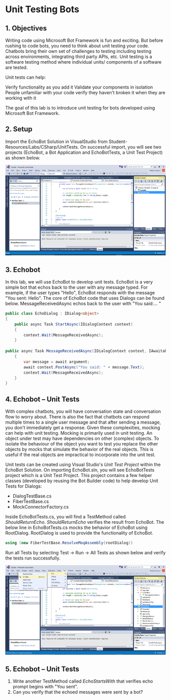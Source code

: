 # Unit Testing Bots

## 1.	Objectives

Writing code using Microsoft Bot Framework is fun and exciting. But before rushing to code bots, you need to think about unit testing your code. Chatbots bring their own set of challenges to testing including testing across environments, integrating third party APIs, etc. Unit testing is a software testing method where individual units/ components of a software are tested.

Unit tests can help:

Verify functionality as you add it
Validate your components in isolation
People unfamiliar with your code verify they haven't broken it when they are working with it

The goal of this lab is to introduce unit testing for bots developed using Microsoft Bot Framework.

## 2.	Setup

Import the EchoBot Solution in VisualStudio from Student-Resources/Labs/CSharp/UnitTests. On successful import, you will see two projects (EchoBot, a Bot Application and EchoBotTests, a Unit Test Project) as shown below. 

![Setup](https://github.com/LakshmiVinutha/Lakshmi.Raju/blob/master/Images/Images/Setup.png)

## 3.	Echobot

In this lab, we will use EchoBot to develop unit tests. EchoBot is a very simple bot that echos back to the user with any message typed. For example, if the user types "Hello", EchoBot responds with the message "You sent: Hello". The core of EchoBot code that uses Dialogs can be found below. MessageReceivedAsync echos back to the user with "You said:… "

````c#
public class EchoDialog : IDialog<object>
{
    public async Task StartAsync(IDialogContext context)
    {
        context.Wait(MessageReceivedAsync);
    }

public async Task MessageReceivedAsync(IDialogContext context, IAwaitable<IMessageActivity> argument)
    {
        var message = await argument;
        await context.PostAsync("You said: " + message.Text);
        context.Wait(MessageReceivedAsync);
    }
}
````

## 4.	Echobot – Unit Tests

With complex chatbots, you will have conversation state and conversation flow to worry about. There is also the fact that chatbots can respond multiple times to a single user message and that after sending a message, you don't immediately get a response. Given these complexities, mocking can help with unit testing. Mocking is primarily used in unit testing. An object under test may have dependencies on other (complex) objects. To isolate the behaviour of the object you want to test you replace the other objects by mocks that simulate the behavior of the real objects. This is useful if the real objects are impractical to incorporate into the unit test.

Unit tests can be created using Visual Studio's *Unit Test Project* within the EchoBot Solution. On importing EchoBot.sln, you will see EchoBotTests project which is a Unit Test Project. This project contains a few helper classes (developed by reusing the Bot Builder code) to help develop Unit Tests for Dialogs:

* DialogTestBase.cs
* FiberTestBase.cs
* MockConnectorFactory.cs

Inside EchoBotTests.cs, you will find a TestMethod called *ShouldReturnEcho*. *ShouldReturnEcho* verifies the result from EchoBot. The below line in EchoBotTests.cs mocks the behavior of EchoBot using RootDialog. RootDialog is used to provide the functionality of EchoBot.

````c#
using (new FiberTestBase.ResolveMoqAssembly(rootDialog))
````

Run all Tests by selecting Test -> Run -> All Tests as shown below and verify the tests run successfully.

![Echo Bot](https://github.com/LakshmiVinutha/Lakshmi.Raju/blob/master/Images/Images/Echobot.png)

## 5.	Echobot – Unit Tests

1.	Write another TestMethod called *EchoStartsWith* that verifies echo prompt begins with "You sent".
2.	Can you verify that the echoed messages were sent by a bot?
